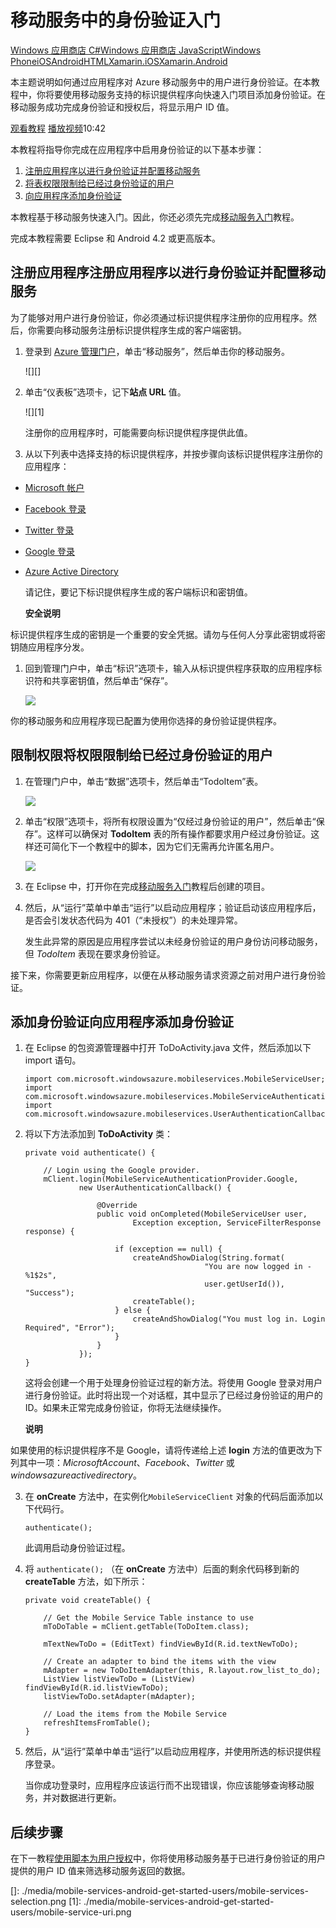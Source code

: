 <properties linkid="develop-mobile-tutorials-get-started-with-users-android" urlDisplayName="Get Started with Authentication" pageTitle="Get started with authentication (Android) | Mobile Dev Center" metaKeywords="" description="Learn how to use Mobile Services to authenticate users of your Android app through a variety of identity providers, including Google, Facebook, Twitter, and Microsoft." metaCanonical="" services="" documentationCenter="Mobile" title="Get started with authentication in Mobile Services" authors="ricksal" solutions="" manager="" editor="" />
<tags ms.service=""
    ms.date=""
    wacn.date=""
    />

# 移动服务中的身份验证入门

<div class="dev-center-tutorial-selector sublanding">   
<a href="/develop/mobile/tutorials/get-started-with-users-dotnet" title="Windows 应用商店 C#">Windows 应用商店 C#</a><a href="/develop/mobile/tutorials/get-started-with-users-js" title="Windows 应用商店 JavaScript">Windows 应用商店 JavaScript</a><a href="/develop/mobile/tutorials/get-started-with-users-wp8" title="Windows Phone">Windows Phone</a><a href="/develop/mobile/tutorials/get-started-with-users-ios" title="iOS">iOS</a><a href="/develop/mobile/tutorials/get-started-with-users-android" title="Android" class="current">Android</a><a href="/develop/mobile/tutorials/get-started-with-users-html" title="HTML" class="current">HTML</a><a href="/develop/mobile/tutorials/get-started-with-users-xamarin-ios" title="Xamarin.iOS">Xamarin.iOS</a><a href="/develop/mobile/tutorials/get-started-with-users-xamarin-android" title="Xamarin.Android" class="current">Xamarin.Android</a></div>

<div class="dev-onpage-video-clear clearfix">
<div class="dev-onpage-left-content">

<p>本主题说明如何通过应用程序对 Azure 移动服务中的用户进行身份验证。在本教程中，你将要使用移动服务支持的标识提供程序向快速入门项目添加身份验证。在移动服务成功完成身份验证和授权后，将显示用户 ID 值。</p>
</div>

<div class="dev-onpage-video-wrapper"><a href="http://channel9.msdn.com/Series/Windows-Azure-Mobile-Services/Android-Getting-Started-with-Authentication-in-Windows-Azure-Mobile-Services" target="_blank" class="label">观看教程</a> <a style="background-image: url('/media/devcenter/mobile/videos/mobile-android-get-started-authentication-180x120.png') !important;" href="http://channel9.msdn.com/Series/Windows-Azure-Mobile-Services/Android-Getting-Started-with-Authentication-in-Windows-Azure-Mobile-Services" target="_blank" class="dev-onpage-video"><span class="icon">播放视频</span></a><span class="time">10:42</span></div>

</div>

本教程将指导你完成在应用程序中启用身份验证的以下基本步骤：

1.  [注册应用程序以进行身份验证并配置移动服务][注册应用程序以进行身份验证并配置移动服务]
2.  [将表权限限制给已经过身份验证的用户][将表权限限制给已经过身份验证的用户]
3.  [向应用程序添加身份验证][向应用程序添加身份验证]

本教程基于移动服务快速入门。因此，你还必须先完成[移动服务入门][移动服务入门]教程。

完成本教程需要 Eclipse 和 Android 4.2 或更高版本。

## <a name="register"></a><span class="short-header">注册应用程序</span>注册应用程序以进行身份验证并配置移动服务

为了能够对用户进行身份验证，你必须通过标识提供程序注册你的应用程序。然后，你需要向移动服务注册标识提供程序生成的客户端密钥。

1.  登录到 [Azure 管理门户][Azure 管理门户]，单击“移动服务”，然后单击你的移动服务。

    ![][]

2.  单击“仪表板”选项卡，记下**站点 URL** 值。

    ![][1]

    注册你的应用程序时，可能需要向标识提供程序提供此值。

3.  从以下列表中选择支持的标识提供程序，并按步骤向该标识提供程序注册你的应用程序：

-   [Microsoft 帐户][Microsoft 帐户]
-   [Facebook 登录][Facebook 登录]
-   [Twitter 登录][Twitter 登录]
-   [Google 登录][Google 登录]
-   [Azure Active Directory][Azure Active Directory]

    请记住，要记下标识提供程序生成的客户端标识和密钥值。

    <div class="dev-callout"><b>安全说明</b>
<p>标识提供程序生成的密钥是一个重要的安全凭据。请勿与任何人分享此密钥或将密钥随应用程序分发。</p>
</div>

1.  回到管理门户中，单击“标识”选项卡，输入从标识提供程序获取的应用程序标识符和共享密钥值，然后单击“保存”。

    ![][2]

你的移动服务和应用程序现已配置为使用你选择的身份验证提供程序。

## <a name="permissions"></a><span class="short-header">限制权限</span>将权限限制给已经过身份验证的用户

1.  在管理门户中，单击“数据”选项卡，然后单击“TodoItem”表。

    ![][3]

2.  单击“权限”选项卡，将所有权限设置为“仅经过身份验证的用户”，然后单击“保存”。这样可以确保对 **TodoItem** 表的所有操作都要求用户经过身份验证。这样还可简化下一个教程中的脚本，因为它们无需再允许匿名用户。

    ![][4]

3.  在 Eclipse 中，打开你在完成[移动服务入门][移动服务入门]教程后创建的项目。

4.  然后，从“运行”菜单中单击“运行”以启动应用程序；验证启动该应用程序后，是否会引发状态代码为 401（“未授权”）的未处理异常。

    发生此异常的原因是应用程序尝试以未经身份验证的用户身份访问移动服务，但 *TodoItem* 表现在要求身份验证。

接下来，你需要更新应用程序，以便在从移动服务请求资源之前对用户进行身份验证。

## <a name="add-authentication"></a><span class="short-header">添加身份验证</span>向应用程序添加身份验证

1.  在 Eclipse 的包资源管理器中打开 ToDoActivity.java 文件，然后添加以下 import 语句。

        import com.microsoft.windowsazure.mobileservices.MobileServiceUser;
        import com.microsoft.windowsazure.mobileservices.MobileServiceAuthenticationProvider;
        import com.microsoft.windowsazure.mobileservices.UserAuthenticationCallback;

2.  将以下方法添加到 **ToDoActivity** 类：

        private void authenticate() {

            // Login using the Google provider.
            mClient.login(MobileServiceAuthenticationProvider.Google,
                    new UserAuthenticationCallback() {

                        @Override
                        public void onCompleted(MobileServiceUser user,
                                Exception exception, ServiceFilterResponse response) {

                            if (exception == null) {
                                createAndShowDialog(String.format(
                                                "You are now logged in - %1$2s",
                                                user.getUserId()), "Success");
                                createTable();
                            } else {
                                createAndShowDialog("You must log in. Login Required", "Error");
                            }
                        }
                    });
        }

    这将会创建一个用于处理身份验证过程的新方法。将使用 Google 登录对用户进行身份验证。此时将出现一个对话框，其中显示了已经过身份验证的用户的 ID。如果未正常完成身份验证，你将无法继续操作。

    <div class="dev-callout"><b>说明</b>
<p>如果使用的标识提供程序不是 Google，请将传递给上述 <strong>login</strong> 方法的值更改为下列其中一项：<em>MicrosoftAccount</em>、<em>Facebook</em>、<em>Twitter</em> 或 <em>windowsazureactivedirectory</em>。</p>
</div>

3.  在 **onCreate** 方法中，在实例化`MobileServiceClient` 对象的代码后面添加以下代码行。

        authenticate();

    此调用启动身份验证过程。

4.  将 `authenticate();` （在 **onCreate** 方法中）后面的剩余代码移到新的 **createTable** 方法，如下所示：

        private void createTable() {

            // Get the Mobile Service Table instance to use
            mToDoTable = mClient.getTable(ToDoItem.class);

            mTextNewToDo = (EditText) findViewById(R.id.textNewToDo);

            // Create an adapter to bind the items with the view
            mAdapter = new ToDoItemAdapter(this, R.layout.row_list_to_do);
            ListView listViewToDo = (ListView) findViewById(R.id.listViewToDo);
            listViewToDo.setAdapter(mAdapter);

            // Load the items from the Mobile Service
            refreshItemsFromTable();
        }

5.  然后，从“运行”菜单中单击“运行”以启动应用程序，并使用所选的标识提供程序登录。

    当你成功登录时，应用程序应该运行而不出现错误，你应该能够查询移动服务，并对数据进行更新。

## <a name="next-steps"></a>后续步骤

在下一教程[使用脚本为用户授权][使用脚本为用户授权]中，你将使用移动服务基于已进行身份验证的用户提供的用户 ID 值来筛选移动服务返回的数据。

<!-- Anchors. -->  

<!-- URLs. -->

  [Windows 应用商店 C\#]: /develop/mobile/tutorials/get-started-with-users-dotnet "Windows 应用商店 C#"
  [Windows 应用商店 JavaScript]: /develop/mobile/tutorials/get-started-with-users-js "Windows 应用商店 JavaScript"
  [Windows Phone]: /develop/mobile/tutorials/get-started-with-users-wp8 "Windows Phone"
  [iOS]: /develop/mobile/tutorials/get-started-with-users-ios "iOS"
  [Android]: /develop/mobile/tutorials/get-started-with-users-android "Android"
  [HTML]: /develop/mobile/tutorials/get-started-with-users-html "HTML"
  [Xamarin.iOS]: /develop/mobile/tutorials/get-started-with-users-xamarin-ios "Xamarin.iOS"
  [Xamarin.Android]: /develop/mobile/tutorials/get-started-with-users-xamarin-android "Xamarin.Android"
  [观看教程]: http://channel9.msdn.com/Series/Windows-Azure-Mobile-Services/Android-Getting-Started-with-Authentication-in-Windows-Azure-Mobile-Services
  [注册应用程序以进行身份验证并配置移动服务]: #register
  [将表权限限制给已经过身份验证的用户]: #permissions
  [向应用程序添加身份验证]: #add-authentication
  [移动服务入门]: /develop/mobile/tutorials/get-started-android
  [Azure 管理门户]: https://manage.windowsazure.cn/

  [Microsoft 帐户]: /develop/mobile/how-to-guides/register-for-microsoft-authentication/
  [Facebook 登录]: /develop/mobile/how-to-guides/register-for-facebook-authentication/
  [Twitter 登录]: /develop/mobile/how-to-guides/register-for-twitter-authentication/
  [Google 登录]: /develop/mobile/how-to-guides/register-for-google-authentication/
  [Azure Active Directory]: /zh-cn/documentation/articles/mobile-services-how-to-register-active-directory-authentication/

<!-- Images. -->
  []: ./media/mobile-services-android-get-started-users/mobile-services-selection.png
  [1]: ./media/mobile-services-android-get-started-users/mobile-service-uri.png

  [2]: ./media/mobile-services-android-get-started-users/mobile-identity-tab.png
  [3]: ./media/mobile-services-android-get-started-users/mobile-portal-data-tables.png
  [4]: ./media/mobile-services-android-get-started-users/mobile-portal-change-table-perms.png
  [使用脚本为用户授权]: /develop/mobile/tutorials/authorize-users-in-scripts-android
